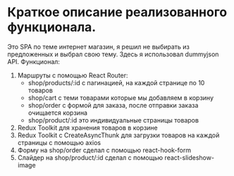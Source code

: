 # Краткое описание реализованного функционала.

Это SPA по теме интернет магазин, я решил не выбирать из предложенных и выбрал свою тему.
Здесь я использовал dummyjson API.
Функционал:
<ol>
  <li>Маршруты с помощью React Router:
    <ul>
      <li>shop/products/:id с пагинацией, на каждой странице по 10 товаров</li> 
      <li>shop/cart с теми товарами которые мы добавляем в корзину</li> 
      <li>shop/order с формой для заказа, после отправки заказа очищается корзина</li>
      <li>shop/product/:id это индивидуальные страницы товаров</li>
    </ul>
  </li>
  <li>Redux Toolkit для хранения товаров в корзине</li>
  <li>Redux Toolkit с CreateAsyncThunk для загрузки товаров на каждой страницы с помощью axios</li>
  <li>Форму на shop/order сделал с помощью react-hook-form</li>
  <li>Слайдер на shop/product/:id сделал с помощью react-slideshow-image</li>
</ol>


